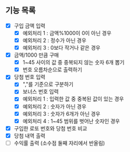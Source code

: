 ## 기능 목록
- [x] 구입 금액 입력
  - [x] 예외처리 1 : 금액%1000이 0이 아닌 경우
  - [x] 예외처리 2 : 정수가 아닌 경우
  - [x] 예외처리 3 : 0보다 작거나 같은 경우
- [x] 금액/1000 만큼 구매
  - [x] 1~45 사이의 값 중 중복되지 않는 숫자 6개 뽑기
  - [x] 번호 오름차순으로 출력하기
- [x] 당첨 번호 입력
  - [x] ","를 기준으로 구분하기
  - [x] 보너스 번호 입력
  - [x] 예외처리 1 : 입력한 값 중 중복된 값이 있는 경우
  - [x] 예외처리 2 : 숫자가 아닌 경우
  - [x] 예외처리 3 : 숫자가 6개가 아닌 경우
  - [x] 예외처리 4 : 1~45 범위를 벗어난 숫자인 경우
- [x] 구입한 로또 번호와 당첨 번호 비교
- [x] 당첨 내역 출력
- [ ] 수익률 출력 (소수점 둘째 자리에서 반올림)